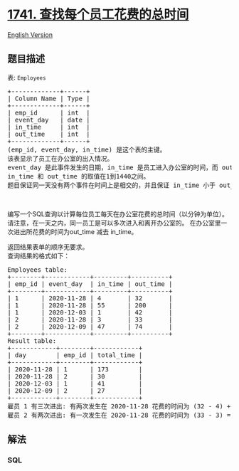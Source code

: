 # [1741. 查找每个员工花费的总时间](https://leetcode-cn.com/problems/find-total-time-spent-by-each-employee)

[English Version](/solution/1700-1799/1741.Find%20Total%20Time%20Spent%20by%20Each%20Employee/README_EN.md)

## 题目描述

<!-- 这里写题目描述 -->

<p>表: <code>Employees</code></p>

<pre>+-------------+------+
| Column Name | Type |
+-------------+------+
| emp_id      | int  |
| event_day   | date |
| in_time     | int  |
| out_time    | int  |
+-------------+------+
(emp_id, event_day, in_time) 是这个表的主键。
该表显示了员工在办公室的出入情况。
event_day 是此事件发生的日期，in_time 是员工进入办公室的时间，而 out_time 是他们离开办公室的时间。
in_time 和 out_time 的取值在1到1440之间。
题目保证同一天没有两个事件在时间上是相交的，并且保证 in_time 小于 out_time。
</pre>

<p> </p>

<p>编写一个SQL查询以计算每位员工每天在办公室花费的总时间（以分钟为单位）。 请注意，在一天之内，同一员工是可以多次进入和离开办公室的。 在办公室里一次进出所花费的时间为out_time 减去 in_time。</p>

<p>返回结果表单的顺序无要求。<br>
查询结果的格式如下：</p>

<pre>Employees table:
+--------+------------+---------+----------+
| emp_id | event_day  | in_time | out_time |
+--------+------------+---------+----------+
| 1      | 2020-11-28 | 4       | 32       |
| 1      | 2020-11-28 | 55      | 200      |
| 1      | 2020-12-03 | 1       | 42       |
| 2      | 2020-11-28 | 3       | 33       |
| 2      | 2020-12-09 | 47      | 74       |
+--------+------------+---------+----------+
Result table:
+------------+--------+------------+
| day        | emp_id | total_time |
+------------+--------+------------+
| 2020-11-28 | 1      | 173        |
| 2020-11-28 | 2      | 30         |
| 2020-12-03 | 1      | 41         |
| 2020-12-09 | 2      | 27         |
+------------+--------+------------+
雇员 1 有三次进出: 有两次发生在 2020-11-28 花费的时间为 (32 - 4) + (200 - 55) = 173, 有一次发生在 2020-12-03 花费的时间为 (42 - 1) = 41。
雇员 2 有两次进出: 有一次发生在 2020-11-28 花费的时间为 (33 - 3) = 30,  有一次发生在 2020-12-09 花费的时间为 (74 - 47) = 27。
</pre>


## 解法

<!-- 这里可写通用的实现逻辑 -->

<!-- tabs:start -->

### **SQL**

<!-- 这里可写当前语言的特殊实现逻辑 -->

```sql

```

<!-- tabs:end -->
